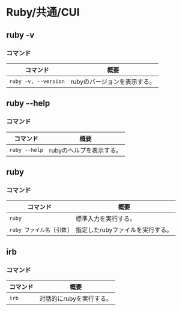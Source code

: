 # Ruby/共通/CUI

## ruby -v

### コマンド

| コマンド             | 概要                         |
| -------------------- | ---------------------------- |
| `ruby -v, --version` | rubyのバージョンを表示する。 |

## ruby --help

### コマンド

| コマンド      | 概要                     |
| ------------- | ------------------------ |
| `ruby --help` | rubyのヘルプを表示する。 |

## ruby

### コマンド

| コマンド                 | 概要                             |
| ------------------------ | -------------------------------- |
| `ruby`                   | 標準入力を実行する。             |
| `ruby ファイル名 [引数]` | 指定したrubyファイルを実行する。 |

## irb

### コマンド

| コマンド | 概要                     |
| -------- | ------------------------ |
| `irb`    | 対話的にrubyを実行する。 |
